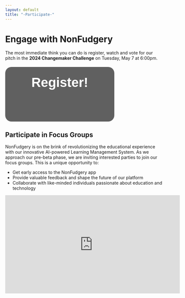 ```yaml
---
layout: default
title: "-Participate-"
---
```


# Engage with NonFudgery

The most immediate think you can do is register, watch and vote for our pitch in the **2024 Changemaker Challenge** on Tuesday, May 7 at 6:00pm.

<div>
    <a style="display: block; 
              height: 175px; 
              width: 350px; 
              background: #606060; 
              color: #ffffff; 
              text-align: center; 
              font-weight: bold; 
              font-size: 300%; 
              line-height: 100px; 
              font-family: Arial; 
              border-radius: 20px; 
              text-decoration: none;
              margin-top: 20px; /* Added margin at the top */
              margin-bottom: 20px; /* Added margin at the bottom */"
        href="https://zoom.us/webinar/register/WN_2cocI_EmQGKsOCHUGzn3gQ#/registration">Register!</a>
</div>

## Participate in Focus Groups

NonFudgery is on the brink of revolutionizing the educational experience with our innovative AI-powered Learning Management System. As we approach our pre-beta phase, we are inviting interested parties to join our focus groups. This is a unique opportunity to:
- Get early access to the NonFudgery app
- Provide valuable feedback and shape the future of our platform
- Collaborate with like-minded individuals passionate about education and technology

<div>
<iframe width="560" height="315" src="https://docs.google.com/forms/d/e/1FAIpQLSeUjwX1oFlGpesvJBcJJ5sU0TwCcg2lIAL0UkTBwURLoYtcuQ/viewform?embedded=true" width="640" height="1011" frameborder="0" marginheight="0" marginwidth="0"></iframe>
</div>
